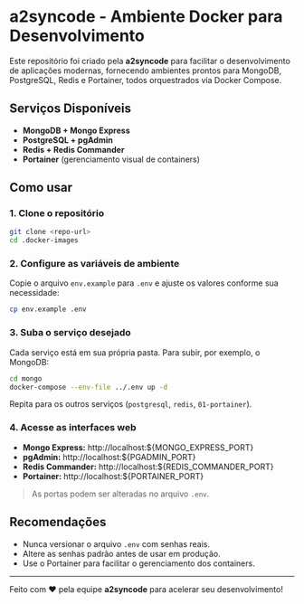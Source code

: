 # a2syncode - Ambiente Docker para Desenvolvimento

Este repositório foi criado pela **a2syncode** para facilitar o desenvolvimento de aplicações modernas, fornecendo ambientes prontos para MongoDB, PostgreSQL, Redis e Portainer, todos orquestrados via Docker Compose.

## Serviços Disponíveis
- **MongoDB + Mongo Express**
- **PostgreSQL + pgAdmin**
- **Redis + Redis Commander**
- **Portainer** (gerenciamento visual de containers)

## Como usar

### 1. Clone o repositório
```bash
git clone <repo-url>
cd .docker-images
```

### 2. Configure as variáveis de ambiente
Copie o arquivo `env.example` para `.env` e ajuste os valores conforme sua necessidade:
```bash
cp env.example .env
```

### 3. Suba o serviço desejado
Cada serviço está em sua própria pasta. Para subir, por exemplo, o MongoDB:
```bash
cd mongo
docker-compose --env-file ../.env up -d
```
Repita para os outros serviços (`postgresql`, `redis`, `01-portainer`).

### 4. Acesse as interfaces web
- **Mongo Express:** http://localhost:${MONGO_EXPRESS_PORT}
- **pgAdmin:** http://localhost:${PGADMIN_PORT}
- **Redis Commander:** http://localhost:${REDIS_COMMANDER_PORT}
- **Portainer:** http://localhost:${PORTAINER_PORT}

> As portas podem ser alteradas no arquivo `.env`.

## Recomendações
- Nunca versionar o arquivo `.env` com senhas reais.
- Altere as senhas padrão antes de usar em produção.
- Use o Portainer para facilitar o gerenciamento dos containers.

---

Feito com ❤️ pela equipe **a2syncode** para acelerar seu desenvolvimento! 